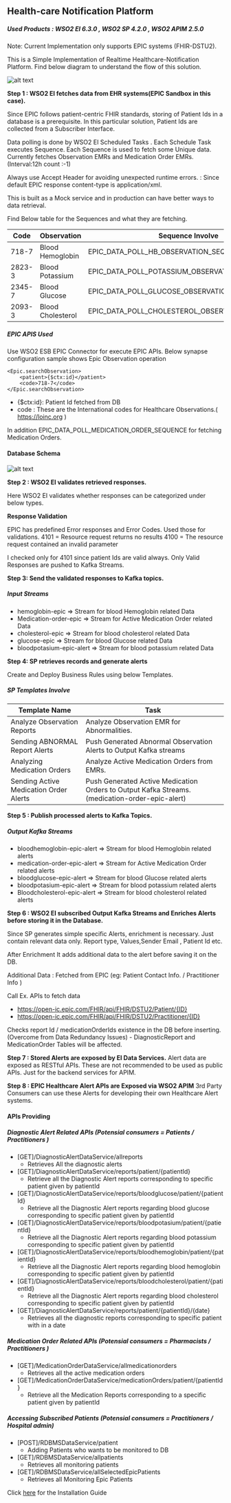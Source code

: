 ## Health-care Notification Platform

##### Used Products : WSO2 EI 6.3.0 , WSO2 SP 4.2.0 , WSO2 APIM 2.5.0

Note: Current Implementation only supports  EPIC systems (FHIR-DSTU2).

This is a Simple Implementation of Realtime Healthcare-Notification Platform. Find below diagram to understand the flow of this solution.

![alt text](https://github.com/NGimhana/HC_ALERT/blob/master/docs/Architectural%20Diagrams/processflow.png)

**Step 1 : WSO2 EI fetches data from EHR systems(EPIC Sandbox in this case).** 

Since EPIC follows patient-centric FHIR standards, storing of Patient Ids in a database is a prerequisite. In this particular solution, Patient Ids are collected from a Subscriber Interface.

Data polling is done by WSO2 EI Scheduled Tasks . Each Schedule Task executes Sequence. Each Sequence is used to fetch some Unique data. Currently fetches Observation EMRs and  Medication Order EMRs.(Interval:12h count :-1)

Always use Accept Header for avoiding unexpected runtime errors. : Since default EPIC response content-type is application/xml.

This is built as a Mock service and in production can have better ways to data retrieval.

Find Below table for the Sequences and what they are fetching.

| Code|Observation| Sequence Involve|
| ------------- | ------------- |----------|
| 718-7  | Blood Hemoglobin  |EPIC_DATA_POLL_HB_OBSERVATION_SEQUENCE|
| 2823-3  | Blood Potassium  |EPIC_DATA_POLL_POTASSIUM_OBSERVATION_SEQUENCE|
|2345-7 | Blood Glucose | EPIC_DATA_POLL_GLUCOSE_OBSERVATION_SEQUENCE|
|2093-3|Blood Cholesterol| EPIC_DATA_POLL_CHOLESTEROL_OBSERVATION_SEQUENCE|

##### EPIC APIS Used 
Use WSO2 ESB EPIC Connector for execute EPIC APIs. Below synapse configuration sample shows Epic Observation operation
```
<Epic.searchObservation>
    <patient>{$ctx:id}</patient>
    <code>718-7</code>
</Epic.searchObservation>
```

* {$ctx:id}: Patient Id fetched from DB
* code 	 : These are the International codes for Healthcare Observations.( https://loinc.org )	




In addition EPIC_DATA_POLL_MEDICATION_ORDER_SEQUENCE for fetching Medication Orders.

#### Database Schema

![alt text](https://raw.githubusercontent.com/NGimhana/HC_ALERT/master/docs/Architectural%20Diagrams/Entity%20Relationship%20Diagram%20-%20New%20Page.png)
   

**Step 2 : WSO2 EI validates retrieved responses.**

Here WSO2 EI validates whether responses can be categorized under below types. 

**Response Validation**

EPIC has predefined Error responses and Error Codes. Used those for validations.
4101 = Resource request returns no results
4100 = The resource request contained an invalid parameter

I checked only for 4101 since patient Ids are valid always.
Only Valid Responses are pushed to Kafka Streams.



**Step 3:  Send the validated responses to Kafka topics.**

##### Input Streams

* hemoglobin-epic =>  Stream for blood Hemoglobin related Data
* Medication-order-epic => Stream for Active Medication Order related Data
* cholesterol-epic =>  Stream for blood cholesterol related Data
* glucose-epic  => Stream for blood Glucose related Data
* bloodpotasium-epic-alert => Stream for blood potassium related Data



**Step 4:  SP retrieves records and generate alerts**

Create and Deploy Business Rules using below Templates.

##### SP Templates Involve


| Template Name|Task|
| ------------- | ------------- |
| Analyze Observation Reports  | Analyze Observation EMR for Abnormalities.  |
| Sending ABNORMAL Report Alerts  | Push Generated Abnormal Observation Alerts to Output Kafka streams    |
|Analyzing Medication Orders | Analyze Active Medication Orders from EMRs. |
|Sending Active Medication Order Alerts|Push Generated Active Medication Orders to Output Kafka Streams.(medication-order-epic-alert)|


**Step 5 : Publish processed alerts to Kafka Topics.**

##### Output Kafka Streams

* bloodhemoglobin-epic-alert   =>  Stream for blood Hemoglobin related alerts
* medication-order-epic-alert  => Stream for Active Medication Order related alerts
* bloodglucose-epic-alert    => Stream for blood Glucose related alerts
* bloodpotasium-epic-alert  => Stream for blood potassium related alerts
* Bloodcholesterol-epic-alert  =>  Stream for blood cholesterol related alerts

**Step 6 : WSO2 EI subscribed Output Kafka Streams and Enriches Alerts before storing it in the Database.**

Since SP generates simple specific Alerts, enrichment is necessary. Just contain relevant data only. Report type, Values,Sender Email , Patient Id etc.

After Enrichment It adds additional data to the alert before saving it on the DB.

Additional Data : Fetched from EPIC (eg: Patient Contact Info. / Practitioner Info )

Call Ex. APIs to fetch data 
* https://open-ic.epic.com/FHIR/api/FHIR/DSTU2/Patient/{ID} 
* https://open-ic.epic.com/FHIR/api/FHIR/DSTU2/Practitioner/{ID}

Checks report Id / medicationOrderIds  existence  in the DB before inserting. (Overcome from Data Redundancy Issues) - DiagnosticReport and MedicationOrder Tables will be affected.



**Step 7 : Stored Alerts are  exposed by EI Data Services.**
Alert data are exposed as RESTful APIs. These are not recommended to be used as public APIs. Just for the backend services for APIM.

**Step 8 : EPIC Healthcare Alert APIs are Exposed via WSO2 APIM**
3rd Party Consumers can use these Alerts for developing their own Healthcare Alert systems.

#### APIs Providing

##### Diagnostic Alert Related APIs (Potensial consumers = Patients / Practitioners )

* [GET]/DiagnosticAlertDataService/allreports
    * Retrieves All the diagnostic alerts
* [GET]/DiagnosticAlertDataService/reports/patient/{patientId}
    * Retrieve all the Diagnostic Alert reports corresponding to specific patient given by patientId
* [GET]/DiagnosticAlertDataService/reports/bloodglucose/patient/{patientId}
    * Retrieve all the Diagnostic Alert reports regarding blood glucose corresponding to specific patient given by patientId
* [GET]/DiagnosticAlertDataService/reports/bloodpotasium/patient/{patientId}
    * Retrieve all the Diagnostic Alert reports regarding blood potassium corresponding to specific patient given by patientId
* [GET]/DiagnosticAlertDataService/reports/bloodhemoglobin/patient/{patientId}
    * Retrieve all the Diagnostic Alert reports regarding blood hemoglobin corresponding to specific patient given by patientId
* [GET]/DiagnosticAlertDataService/reports/bloodcholesterol/patient/{patientId}
    * Retrieve all the Diagnostic Alert reports regarding blood cholesterol corresponding to specific patient given by patientId
* [GET]/DiagnosticAlertDataService/reports/patient/{patientId}/{date}
    * Retrieves all the diagnostic reports corresponding to specific patient with in a date

##### Medication Order Related APIs (Potensial consumers = Pharmacists / Practitioners )

* [GET]/MedicationOrderDataService/allmedicationorders
    * Retrieves all the active medication orders
* [GET]/MedicationOrderDataService/medicationOrders/patient/{patientId}
    * Retrieve all the Medication Reports corresponding to a specific patient given by patientId

##### Accessing Subscribed Patients (Potensial consumers = Practitioners / Hospital admin)

* [POST]/RDBMSDataService/patient
    * Adding Patients who wants to be monitored to DB
* [GET]/RDBMSDataService/allpatients
    * Retrieves all monitoring patients
* [GET]/RDBMSDataService/allSelectedEpicPatients
    * Retrieves all Monitoring Epic Patients    
    
    
Click [here](https://github.com/NGimhana/HC_ALERT/blob/master/docs/config.md) for the Installation Guide    
